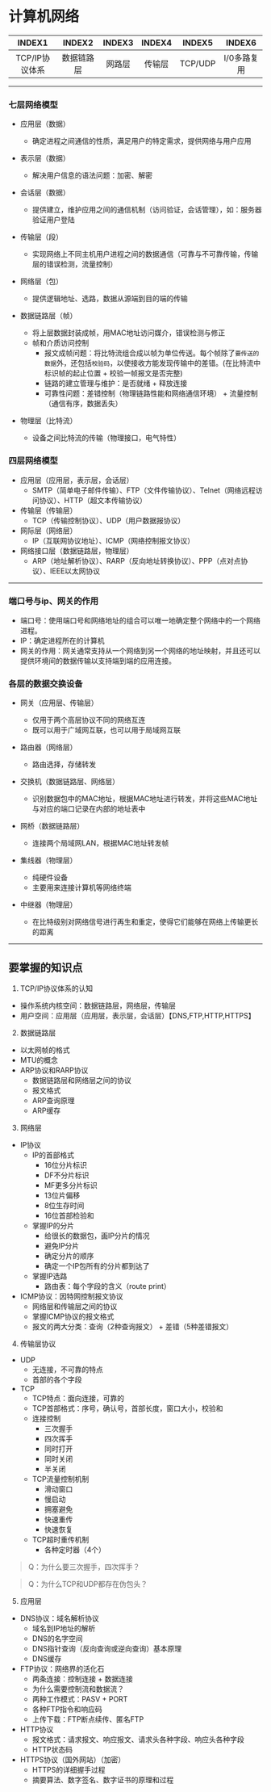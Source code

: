 # 计算机网络

| INDEX1 | INDEX2 | INDEX3 | INDEX4 | INDEX5 | INDEX6 |
| :----: | :----: | :----: | :----: | :----: | :----: |
| TCP/IP协议体系 | 数据链路层 | 网路层 | 传输层 | TCP/UDP | I/0多路复用 |


***

### 七层网络模型

* 应用层（数据）
  * 确定进程之间通信的性质，满足用户的特定需求，提供网络与用户应用

* 表示层（数据）
  * 解决用户信息的语法问题：加密、解密

* 会话层（数据）
  * 提供建立，维护应用之间的通信机制（访问验证，会话管理），如：服务器验证用户登陆

* 传输层（段）
  * 实现网络上不同主机用户进程之间的数据通信（可靠与不可靠传输，传输层的错误检测，流量控制）

* 网络层（包）
  * 提供逻辑地址、选路，数据从源端到目的端的传输

* 数据链路层（帧）
  * 将上层数据封装成帧，用MAC地址访问媒介，错误检测与修正
  * 帧和介质访问控制
    * 报文成帧问题：将比特流组合成以帧为单位传送。每个帧除了`要传送的数据`外，还包括`校验码`，以使接收方能发现传输中的差错。(在比特流中标识帧的起止位置 + 校验一帧报文是否完整)
    * 链路的建立管理与维护：是否就绪 + 释放连接
    * 可靠性问题：差错控制（物理链路性能和网络通信环境） + 流量控制（通信有序，数据丢失）

* 物理层（比特流）
  * 设备之间比特流的传输（物理接口，电气特性）



### 四层网络模型

* 应用层（应用层，表示层，会话层）
  * SMTP（简单电子邮件传输）、FTP（文件传输协议）、Telnet（网络远程访问协议）、HTTP（超文本传输协议）
* 传输层（传输层）
  * TCP（传输控制协议）、UDP（用户数据报协议）
* 网际层（网络层）
  * IP（互联网协议地址）、ICMP（网络控制报文协议）
* 网络接口层（数据链路层，物理层）
  * ARP（地址解析协议）、RARP（反向地址转换协议）、PPP（点对点协议）、IEEE以太网协议


***

### 端口号与ip、网关的作用

* 端口号：使用端口号和网络地址的组合可以唯一地确定整个网络中的一个网络进程。
* IP：确定进程所在的计算机
* 网关的作用：网关通常支持从一个网络到另一个网络的地址映射，并且还可以提供环境间的数据传输以支持端到端的应用连接。


### 各层的数据交换设备

* 网关（应用层、传输层）
  * 仅用于两个高层协议不同的网络互连
  * 既可以用于广域网互联，也可以用于局域网互联

* 路由器（网络层）
  * 路由选择，存储转发

* 交换机（数据链路层、网络层）
  * 识别数据包中的MAC地址，根据MAC地址进行转发，并将这些MAC地址与对应的端口记录在内部的地址表中

* 网桥（数据链路层）
  * 连接两个局域网LAN，根据MAC地址转发帧


* 集线器（物理层）
  * 纯硬件设备
  * 主要用来连接计算机等网络终端

* 中继器（物理层）
  * 在比特级别对网络信号进行再生和重定，使得它们能够在网络上传输更长的距离



***

## 要掌握的知识点
1. TCP/IP协议体系的认知
* 操作系统内核空间：数据链路层，网络层，传输层
* 用户空间：应用层（应用层，表示层，会话层）【DNS,FTP,HTTP,HTTPS】
2. 数据链路层
* 以太网帧的格式
* MTU的概念
* ARP协议和RARP协议
  * 数据链路层和网络层之间的协议
  * 报文格式
  * ARP查询原理
  * ARP缓存
3. 网络层
* IP协议
  * IP的首部格式
    * 16位分片标识
    * DF不分片标识
    * MF更多分片标识
    * 13位片偏移
    * 8位生存时间
    * 16位首部检验和
  * 掌握IP的分片
    * 给很长的数据包，画IP分片的情况
    * 避免IP分片
    * 确定分片的顺序
    * 确定一个IP包所有的分片都到达了
  * 掌握IP选路
    * 路由表：每个字段的含义（route print）
* ICMP协议：因特网控制报文协议
  * 网络层和传输层之间的协议
  * 掌握ICMP协议的报文格式
  * 报文的两大分类：查询（2种查询报文） + 差错（5种差错报文）
4. 传输层协议
* UDP
  * 无连接，不可靠的特点
  * 首部的各个字段
* TCP
  * TCP特点：面向连接，可靠的
  * TCP首部格式：序号，确认号，首部长度，窗口大小，校验和
  * 连接控制
    * 三次握手
    * 四次挥手
    * 同时打开
    * 同时关闭
    * 半关闭
  * TCP流量控制机制
    * 滑动窗口
    * 慢启动
    * 拥塞避免
    * 快速重传
    * 快速恢复
  * TCP超时重传机制
    * 各种定时器（4个）
>Q：为什么要三次握手，四次挥手？

>Q：为什么TCP和UDP都存在伪包头？

5. 应用层
* DNS协议：域名解析协议
  * 域名到IP地址的解析
  * DNS的名字空间
  * DNS指针查询（反向查询或逆向查询）基本原理
  * DNS缓存
* FTP协议：网络界的活化石
  * 两条连接：控制连接 + 数据连接
  * 为什么需要控制流和数据流？
  * 两种工作模式：PASV + PORT
  * 各种FTP指令和响应码
  * 上传下载：FTP断点续传、匿名FTP
* HTTP协议
  * 报文格式：请求报文、响应报文、请求头各种字段、响应头各种字段
  * HTTP状态码
* HTTPS协议（国外网站）（加密）
  * HTTPS的详细握手过程
  * 摘要算法、数字签名、数字证书的原理和过程
